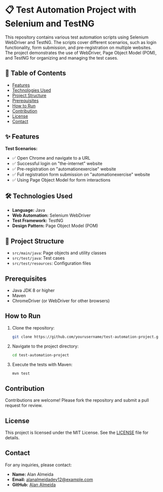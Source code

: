 # 📋 Test Automation Project with Selenium and TestNG

This repository contains various test automation scripts using Selenium WebDriver and TestNG. The scripts cover different scenarios, such as login functionality, form submission, and pre-registration on multiple websites. The project demonstrates the use of WebDriver, Page Object Model (POM), and TestNG for organizing and managing the test cases.

## 📜 Table of Contents
- [Features](#-features)
- [Technologies Used](#️-technologies-used)
- [Project Structure](#-project-structure)
- [Prerequisites](#prerequisites)
- [How to Run](#how-to-run)
- [Contribution](#contribution)
- [License](#license)
- [Contact](#contact)

## ✨ Features

**Test Scenarios:**
- ✅ Open Chrome and navigate to a URL
- ✅ Successful login on "the-internet" website
- ✅ Pre-registration on "automationexercise" website
- ✅ Full registration form submission on "automationexercise" website
- ✅ Using Page Object Model for form interactions

## 🛠️ Technologies Used
- **Language:** Java
- **Web Automation:** Selenium WebDriver
- **Test Framework:** TestNG
- **Design Pattern:** Page Object Model (POM)

## 📂 Project Structure
- `src/main/java`: Page objects and utility classes
- `src/test/java`: Test cases
- `src/test/resources`: Configuration files

## Prerequisites
- Java JDK 8 or higher
- Maven
- ChromeDriver (or WebDriver for other browsers)

## How to Run
1. Clone the repository:
    ```sh
    git clone https://github.com/yourusername/test-automation-project.git
    ```
2. Navigate to the project directory:
    ```sh
    cd test-automation-project
    ```
3. Execute the tests with Maven:
    ```sh
    mvn test
    ```

## Contribution
Contributions are welcome! Please fork the repository and submit a pull request for review.

## License
This project is licensed under the MIT License. See the [LICENSE](LICENSE) file for details.

## Contact
For any inquiries, please contact:
- **Name:** Alan Almeida
- **Email:** alanalmeidadev12@example.com
- **GitHub:** [Alan Almeida](https://github.com/AlanCodeQuality)
